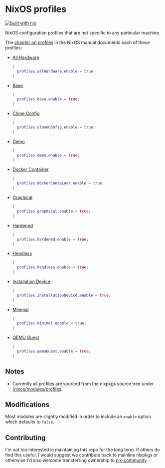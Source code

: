 # NixOS profiles
[![built with nix](https://builtwithnix.org/badge.svg)](https://builtwithnix.org)

NixOS configuration profiles that are not specific to any particular machine.

The [chapter on profiles](https://nixos.org/manual/nixos/stable/#ch-profiles) in the NixOS manual documents each of these profiles:

* [All Hardware](https://nixos.org/manual/nixos/stable/index.html#sec-profile-all-hardware)
  ```nix
  {
    profiles.allHardware.enable = true;
  }
  ```

* [Base](https://nixos.org/manual/nixos/stable/index.html#sec-profile-base)
  ```nix
  {
    profiles.base.enable = true;
  }
  ```

* [Clone Config](https://nixos.org/manual/nixos/stable/index.html#sec-profile-clone-config)
  ```nix
  {
    profiles.cloneConfig.enable = true;
  }
  ```
* [Demo](https://nixos.org/manual/nixos/stable/index.html#sec-profile-demo)
  ```nix
  {
    profiles.demo.enable = true;
  }
  ```

* [Docker Container](https://nixos.org/manual/nixos/stable/index.html#sec-profile-docker-container)
  ```nix
  {
    profiles.dockerContainer.enable = true;
  }
  ```

* [Graphical](https://nixos.org/manual/nixos/stable/index.html#sec-profile-graphical)
  ```nix
  {
    profiles.graphical.enable = true;
  }
  ```

* [Hardened](https://nixos.org/manual/nixos/stable/index.html#sec-profile-hardened)
  ```nix
  {
    profiles.hardened.enable = true;
  }
  ```

* [Headless](https://nixos.org/manual/nixos/stable/index.html#sec-profile-headless)
  ```nix
  {
    profiles.headless.enable = true;
  }
  ```

* [Installation Device](https://nixos.org/manual/nixos/stable/index.html#sec-profile-installation-device)
  ```nix
  {
    profiles.installationDevice.enable = true;
  }
  ```

* [Minimal](https://nixos.org/manual/nixos/stable/index.html#sec-profile-minimal)
  ```nix
  {
    profiles.minimal.enable = true;
  }
  ```

* [QEMU Guest](https://nixos.org/manual/nixos/stable/index.html#sec-profile-qemu-guest)
  ```nix
  {
    profiles.qemuGuest.enable = true;
  }
  ```

## Notes

* Currently all profiles are sourced from the nixpkgs source tree under [/nixos/modules/profiles](https://github.com/NixOS/nixpkgs/tree/master/nixos/modules/profiles).

## Modifications

Most modules are slightly modified in order to include an `enable` option which defaults to `false`.

## Contributing

I'm not too interested in maintaining this repo for the long term. If others do find this useful, I would suggest
we contribute back to mainline nixpkgs or otherwise I'd also welcome transferring ownership to [nix-community](https://github.com/nix-community).

